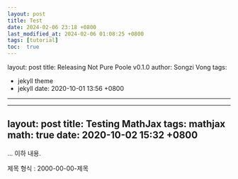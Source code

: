 ```yaml
---
layout: post
title: Test
date: 2024-02-06 23:18 +0800
last_modified_at: 2024-02-06 01:08:25 +0800
tags: [tutorial]
toc:  true
---
```

layout: post
title: Releasing Not Pure Poole v0.1.0
author: Songzi Vong
tags:
- jekyll theme
- jekyll
date: 2020-10-01 13:56 +0800
---
---
layout: post
title: Testing MathJax
tags: mathjax
math: true
date: 2020-10-02 15:32 +0800
---
... 이하 내용.

제목 형식 : 2000-00-00-제목
